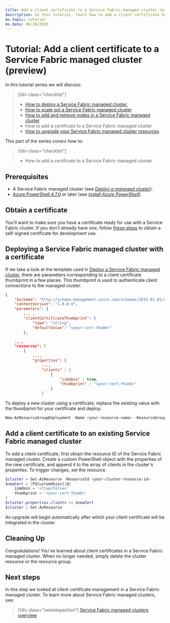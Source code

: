 ```yaml
---
title: Add a client certificate to a Service Fabric managed cluster (preview)
description: In this tutorial, learn how to add a client certificate Service Fabric managed cluster.
ms.topic: tutorial
ms.date: 09/28/2020
---
```


# Tutorial: Add a client certificate to a Service Fabric managed cluster (preview)

In this tutorial series we will discuss:

> [!div class="checklist"]
> * [How to deploy a Service Fabric managed cluster.](tutorial-managed-cluster-deploy.md) 
> * [How to scale out a Service Fabric managed cluster](tutorial-managed-cluster-scale.md)
> * [How to add and remove nodes in a Service Fabric managed cluster](tutorial-managed-cluster-add-remove-node-type.md)
> * How to add a certificate to a Service Fabric managed cluster
> * [How to upgrade your Service Fabric managed cluster resources](tutorial-managed-cluster-upgrade.md)

This part of the series covers how to:

> [!div class="checklist"]
> * How to add a certificate to a Service Fabric managed cluster

## Prerequisites

* A Service Fabric managed cluster (see [*Deploy a managed cluster*](tutorial-managed-cluster-deploy.md)).
* [Azure PowerShell 4.7.0](https://docs.microsoft.com/en-us/powershell/azure/release-notes-azureps?view=azps-4.7.0#azservicefabric) or later (see [*Install Azure PowerShell*](https://docs.microsoft.com/en-us/powershell/azure/install-az-ps?view=azps-4.7.0)).

## Obtain a certificate

You'll want to make sure you have a certificate ready for use with a Service Fabric cluster. If you don't already have one, follow [these steps](/dotnet/framework/wcf/feature-details/how-to-create-temporary-certificates-for-use-during-development) to obtain a self-signed certificate for development use.

## Deploying a Service Fabric managed cluster with a certificate

If we take a look at the template used in [Deploy a Service Fabric managed cluster](tutorial-managed-cluster-deploy.md), there are parameters corresponding to a client certificate thumbprint in a few places. This thumbprint is used to authenticate client connections to the managed cluster.

```json
{
    "$schema": "http://schema.management.azure.com/schemas/2015-01-01/deploymentTemplate.json",
    "contentVersion": "1.0.0.0",
    "parameters": {
        ... ,
        "clientCertificateThumbprint": {
            "type": "string",
            "defaultValue": "<your-cert-thumb>"
        },
```

```json
    ...,
    "resources": [
        {
            ...,
            "properties": {
                ...,
                "clients" : [
                    {
                        "isAdmin" : true,
                        "thumbprint" : "<your-cert-thumb>"
                    }
                ]
```

To deploy a new cluster using a certificate, replace the existing value with the thumbprint for your certificate and deploy.

```powershell
New-AzResourceGroupDeployment -Name <your-resource-name> -ResourceGroupName <your-rg> -TemplateFile .\template-cluster-default-2nt.json -clusterName <your-cluster-name> -nodeType1Name FE -nodeType2Name BE -nodeType1vmInstanceCount 5 -nodeType2vmInstanceCount 3 -adminPassword $password -Verbose
```

## Add a client certificate to an existing Service Fabric managed cluster

To add a client certificate, first obtain the resource ID of the Service Fabric managed cluster. Create a custom PowerShell object with the properties of the new certificate, and append it to the array of clients in the cluster's properties. To trigger changes, set the resource.

```powershell
$cluster = Get-AzResource -ResourceId <your-cluster-resource-id>
$newCert = [PSCustomObject]@{
    isAdmin = '<True/False>'
    thumbprint = '<your-cert-thumb>'
}
$cluster.properties.clients += $newCert 
$cluster | Set-AzResource

```

An upgrade will begin automatically after which your client certificate will be integrated in the cluster.

## Cleaning Up

Congratulations! You've learned about client certificates in a Service Fabric managed cluster. When no longer needed, simply delete the cluster resource or the resource group.

## Next steps

 In this step we looked at client certificate management in a Service Fabric managed cluster. To learn more about Service Fabric managed clusters, see:

> [!div class="nextstepaction"]
> [Service Fabric managed clusters overview](./overview-managed-cluster.md)
